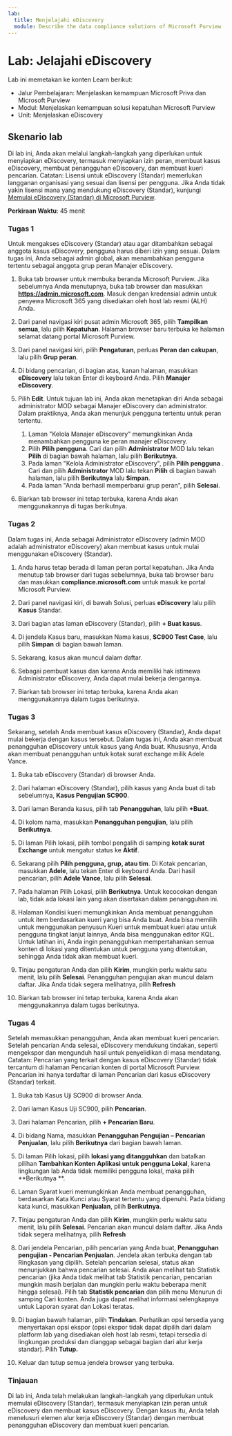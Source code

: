 ```yaml
---
lab:
  title: Menjelajahi eDiscovery
  module: Describe the data compliance solutions of Microsoft Purview
---
```


# Lab: Jelajahi eDiscovery

Lab ini memetakan ke konten Learn berikut:

- Jalur Pembelajaran: Menjelaskan kemampuan Microsoft Priva dan Microsoft Purview
- Modul: Menjelaskan kemampuan solusi kepatuhan Microsoft Purview
- Unit: Menjelaskan eDiscovery

## Skenario lab

Di lab ini, Anda akan melalui langkah-langkah yang diperlukan untuk menyiapkan eDiscovery, termasuk menyiapkan izin peran, membuat kasus eDiscovery, membuat penangguhan eDiscovery, dan membuat kueri pencarian.  Catatan: Lisensi untuk eDiscovery (Standar) memerlukan langganan organisasi yang sesuai dan lisensi per pengguna. Jika Anda tidak yakin lisensi mana yang mendukung eDiscovery (Standar), kunjungi [Memulai eDiscovery (Standar) di Microsoft Purview](https://docs.microsoft.com/microsoft-365/compliance/get-started-core-ediscovery?view=o365-worldwide).

**Perkiraan Waktu**: 45 menit

### Tugas 1

Untuk mengakses eDiscovery (Standar) atau agar ditambahkan sebagai anggota kasus eDiscovery, pengguna harus diberi izin yang sesuai. Dalam tugas ini, Anda sebagai admin global, akan menambahkan pengguna tertentu sebagai anggota grup peran Manajer eDiscovery.

1. Buka tab browser untuk membuka beranda Microsoft Purview.  Jika sebelumnya Anda menutupnya, buka tab browser dan masukkan **https://admin.microsoft.com**. Masuk dengan kredensial admin untuk penyewa Microsoft 365 yang disediakan oleh host lab resmi (ALH) Anda.

1. Dari panel navigasi kiri pusat admin Microsoft 365, pilih **Tampilkan semua**, lalu pilih **Kepatuhan**.  Halaman browser baru terbuka ke halaman selamat datang portal Microsoft Purview.  

1. Dari panel navigasi kiri, pilih **Pengaturan**, perluas **Peran dan cakupan**, lalu pilih **Grup peran**.

1. Di bidang pencarian, di bagian atas, kanan halaman, masukkan **eDiscovery** lalu tekan Enter di keyboard Anda.  Pilih **Manajer eDiscovery**.

1. Pilih **Edit**. Untuk tujuan lab ini, Anda akan menetapkan diri Anda sebagai administrator MOD sebagai Manajer eDiscovery dan administrator.  Dalam praktiknya, Anda akan menunjuk pengguna tertentu untuk peran tertentu.
    1. Laman "Kelola Manajer eDiscovery" memungkinkan Anda menambahkan pengguna ke peran manajer eDiscovery.
    1. Pilih **Pilih pengguna**. Cari dan pilih **Administrator** MOD lalu tekan **Pilih** di bagian bawah halaman, lalu pilih **Berikutnya**.
    1. Pada laman "Kelola Administrator eDiscovery", pilih **Pilih pengguna** . Cari dan pilih **Administrator** MOD lalu tekan **Pilih** di bagian bawah halaman, lalu pilih **Berikutnya** lalu **Simpan**.
    1. Pada laman "Anda berhasil memperbarui grup peran", pilih **Selesai**.

1. Biarkan tab browser ini tetap terbuka, karena Anda akan menggunakannya di tugas berikutnya.

### Tugas 2

Dalam tugas ini, Anda sebagai Administrator eDiscovery (admin MOD adalah administrator eDiscovery) akan membuat kasus untuk mulai menggunakan eDiscovery (Standar).

1. Anda harus tetap berada di laman peran portal kepatuhan. Jika Anda menutup tab browser dari tugas sebelumnya, buka tab browser baru dan masukkan **compliance.microsoft.com** untuk masuk ke portal Microsoft Purview.

1. Dari panel navigasi kiri, di bawah Solusi, perluas **eDiscovery** lalu pilih **Kasus** Standar.

1. Dari bagian atas laman eDiscovery (Standar), pilih **+ Buat kasus**.

1. Di jendela Kasus baru, masukkan Nama kasus, **SC900 Test Case**, lalu pilih **Simpan** di bagian bawah laman.

1. Sekarang, kasus akan muncul dalam daftar.

1. Sebagai pembuat kasus dan karena Anda memiliki hak istimewa Administrator eDiscovery, Anda dapat mulai bekerja dengannya.  

1. Biarkan tab browser ini tetap terbuka, karena Anda akan menggunakannya dalam tugas berikutnya.

### Tugas 3

Sekarang, setelah Anda membuat kasus eDiscovery (Standar), Anda dapat mulai bekerja dengan kasus tersebut.  Dalam tugas ini, Anda akan membuat penangguhan eDiscovery untuk kasus yang Anda buat.  Khususnya, Anda akan membuat penangguhan untuk kotak surat exchange milik Adele Vance.

1. Buka tab eDiscovery (Standar) di browser Anda.

1. Dari halaman eDiscovery (Standar), pilih kasus yang Anda buat di tab sebelumnya, **Kasus Pengujian SC900**.

1. Dari laman Beranda kasus, pilih tab **Penangguhan**, lalu pilih **+Buat**.

1. Di kolom nama, masukkan **Penangguhan pengujian**, lalu pilih **Berikutnya**.

1. Di laman Pilih lokasi, pilih tombol pengalih di samping **kotak surat Exchange** untuk mengatur status ke **Aktif**.  

1. Sekarang pilih **Pilih pengguna, grup, atau tim**.  Di Kotak pencarian, masukkan **Adele**, lalu tekan Enter di keyboard Anda. Dari hasil pencarian, pilih **Adele Vance**, lalu pilih **Selesai**.

1. Pada halaman Pilih Lokasi, pilih **Berikutnya**.  Untuk kecocokan dengan lab, tidak ada lokasi lain yang akan disertakan dalam penangguhan ini.

1. Halaman Kondisi kueri memungkinkan Anda membuat penangguhan untuk item berdasarkan kueri yang bisa Anda buat.  Anda bisa memilih untuk menggunakan penyusun Kueri untuk membuat kueri atau untuk pengguna tingkat lanjut lainnya, Anda bisa menggunakan editor KQL. Untuk latihan ini, Anda ingin penangguhkan mempertahankan semua konten di lokasi yang ditentukan untuk pengguna yang ditentukan, sehingga Anda tidak akan membuat kueri.

1. Tinjau pengaturan Anda dan pilih **Kirim**, mungkin perlu waktu satu menit, lalu pilih **Selesai**.  Penangguhan pengujian akan muncul dalam daftar.  Jika Anda tidak segera melihatnya, pilih **Refresh**

1. Biarkan tab browser ini tetap terbuka, karena Anda akan menggunakannya dalam tugas berikutnya.

### Tugas 4

Setelah memasukkan penangguhan, Anda akan membuat kueri pencarian.  Setelah pencarian Anda selesai, eDiscovery mendukung tindakan, seperti mengekspor dan mengunduh hasil untuk penyelidikan di masa mendatang.   Catatan: Pencarian yang terkait dengan kasus eDiscovery (Standar) tidak tercantum di halaman Pencarian konten di portal Microsoft Purview. Pencarian ini hanya terdaftar di laman Pencarian dari kasus eDiscovery (Standar) terkait.

1. Buka tab Kasus Uji SC900 di browser Anda.

1. Dari laman Kasus Uji SC900, pilih **Pencarian**.

1. Dari halaman Pencarian, pilih **+ Pencarian Baru**.

1. Di bidang Nama, masukkan **Penangguhan Pengujian – Pencarian Penjualan**, lalu pilih **Berikutnya** dari bagian bawah laman.

1. Di laman Pilih lokasi, pilih **lokasi yang ditangguhkan** dan batalkan pilihan **Tambahkan Konten Aplikasi untuk pengguna Lokal**, karena lingkungan lab Anda tidak memiliki pengguna lokal, maka pilih **Berikutnya **.

1. Laman Syarat kueri memungkinkan Anda membuat penangguhan, berdasarkan Kata Kunci atau Syarat tertentu yang dipenuhi. Pada bidang kata kunci, masukkan **Penjualan**, pilih **Berikutnya**.

1. Tinjau pengaturan Anda dan pilih **Kirim**, mungkin perlu waktu satu menit, lalu pilih **Selesai**.  Pencarian akan muncul dalam daftar.  Jika Anda tidak segera melihatnya, pilih **Refresh**

1. Dari jendela Pencarian, pilih pencarian yang Anda buat, **Penangguhan pengujian - Pencarian Penjualan**.  Jendela akan terbuka dengan tab Ringkasan yang dipilih.  Setelah pencarian selesai, status akan menunjukkan bahwa pencarian selesai.  Anda akan melihat tab Statistik pencarian (jika Anda tidak melihat tab Statistik pencarian, pencarian mungkin masih berjalan dan mungkin perlu waktu beberapa menit hingga selesai).  Pilih tab **Statistik pencarian** dan pilih menu Menurun di samping Cari konten.  Anda juga dapat melihat informasi selengkapnya untuk Laporan syarat dan Lokasi teratas.  

1. Di bagian bawah halaman, pilih **Tindakan**.  Perhatikan opsi tersedia yang menyertakan opsi ekspor (opsi ekspor tidak dapat dipilih dari dalam platform lab yang disediakan oleh host lab resmi, tetapi tersedia di lingkungan produksi dan dianggap sebagai bagian dari alur kerja standar). Pilih **Tutup.**

1. Keluar dan tutup semua jendela browser yang terbuka.

### Tinjauan

Di lab ini, Anda telah melakukan langkah-langkah yang diperlukan untuk memulai eDiscovery (Standar), termasuk menyiapkan izin peran untuk eDiscovery dan membuat kasus eDiscovery.  Dengan kasus itu, Anda telah menelusuri elemen alur kerja eDiscovery (Standar) dengan membuat penangguhan eDiscovery dan membuat kueri pencarian.
